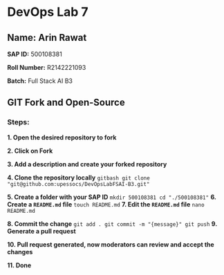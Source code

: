 # DevOps Lab 7

## Name: Arin Rawat
**SAP ID:** 500108381

**Roll Number:** R2142221093

**Batch:** Full Stack AI B3


## GIT Fork and Open-Source

### Steps:

**1. Open the desired repository to fork**

**2. Click on Fork**

**3. Add a description and create your forked repository**

**4. Clone the repository locally**
    ```gitbash
    git clone "git@github.com:upessocs/DevOpsLabFSAI-B3.git"
    ```

**5. Create a folder with your SAP ID**
    ```
    mkdir 500108381
    cd "./500108381"
    ```
**6. Create a `README.md` file**
    ```
    touch README.md
    ```
**7. Edit the `README.md` file**
    ```
    nano README.md
    ```

**8. Commit the change**
    ```
    git add .
    git commit -m "{message}"
    git push
    ```
**9. Generate a pull request**

**10. Pull request generated, now moderators can review and accept the changes**

**11. Done**